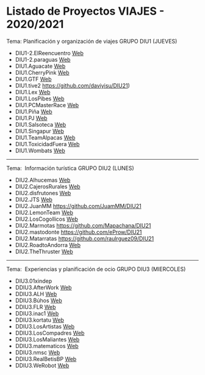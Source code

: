 
# Listado de Proyectos VIAJES - 2020/2021

Tema: ​Planificación y organización de viajes GRUPO DIU1 (JUEVES)


* DIU1-2.ElReencuentro [Web](https://github.com/JesusGonzalezA/DIU21)
* DIU1-2.paraguas [Web](https://github.com/meryuree/DIU21)
* DIU1.Aguacate [Web](https://github.com/Olasergiolas/DIU21)
* DIU1.CherryPink	[Web](https://github.com/Asmilex/DIU21)
* DIU1.GTF [Web](https://github.com/GuilleTF/DIU1-GTF)
* DIU1.tive2 https://github.com/daviyisu/DIU21)
* DIU1.Lex [Web](https://github.com/lawvp/DIU21)
* DIU1.LosPibes [Web](https://github.com/Agumeri/DIU21)
* DIU1.PCMasterRace [Web](https://github.com/sabufu/DIU21)
* DIU1.Piña [Web](https://github.com/pablojj1808/DIU21)
* DIU1.PJ	[Web](https://github.com/corderop/DIU21)
* DIU1.Salsoteca [Web](https://github.com/santiagocarbo89/DIU21)
* DIU1.Singapur [Web](https://github.com/Groctel/DIU21)
* DIU1.TeamAlpacas [Web](https://github.com/susolr/DIU21)
* DIU1.ToxicidadFuera	[Web](https://github.com/Pedropadilla26/DIU21)
* DIU1.Wombats [Web](https://github.com/gonzalodelatorree/DIU21)


----------

Tema: ​ Información turística GRUPO DIU2 (LUNES)


* DIU2.Alhucemas  [Web](https://github.com/amxndam/DIU21/)
* DIU2.CajerosRurales	 [Web](https://github.com/Oscarntnz/DIU21)
* DIU2.disfrutones  [Web](https://github.com/Angelgf22/DIU21)
* DIU2.JTS  [Web](https://github.com/jesusts99/DIU21/tree/master/P1)
* DIU2.JuanMM		https://github.com/JuamMM/DIU21		
* DIU2.LemonTeam	 [Web](https://github.com/Javivelez8/LemonTeam-DIU2)
* DIU2.LosCogollicos	 [Web](https://github.com/juanmanuelug/DIU21)
* DIU2.Marmotas		https://github.com/Mapachana/DIU21
* DIU2.mastodonte	https://github.com/eProw/DIU21
* DIU2.Matarratas             https://github.com/raulrguez09/DIU21
* DIU2.RoadtoAndorra	 [Web](https://github.com/GFernando97/DIU21)
* DIU2.TheThruster  [Web](https://github.com/AlejandroFrndz/DIU)

----------

Tema: ​ Experiencias y planificación de ocio GRUPO DIU3  (MIERCOLES)

* DIU3.01xindep	
* DDIU3.AfterWork [Web](https://github.com/VictorRubia/DIU21)
* DDIU3.ALH	[Web](https://github.com/jmillangalvez/DIU21)
* DDIU3.Búhos	[Web](https://github.com/daalvaro/DIU21)
* DDIU3.FLR	[Web](https://github.com/FranJimenez88/DIU21/)
* DDIU3.inac1	[Web](https://github.com/Nacho-beta/DIU21)
* DDIU3.kortatu [Web](https://github.com/kartu09/DIUKortatu)
* DDIU3.LosArtistas [Web](https://github.com/daniharo/DIU21/)
* DDIU3.LosCompadres [Web](https://github.com/MiguelangelX72/DIU21/)
* DDIU3.LosMaliantes [Web](https://github.com/Lisenk20/DIU21)
* DDIU3.matematicos [Web](https://github.com/pablomarga/DIU/)
* DDIU3.nmsc	[Web](https://github.com/angelsc21/DIU21)
* DDIU3.RealBetisBP [Web](https://github.com/Jesus715/DIU21)
* DDIU3.WeRobot  [Web](https://github.com/Pravila00/DIU21/)

